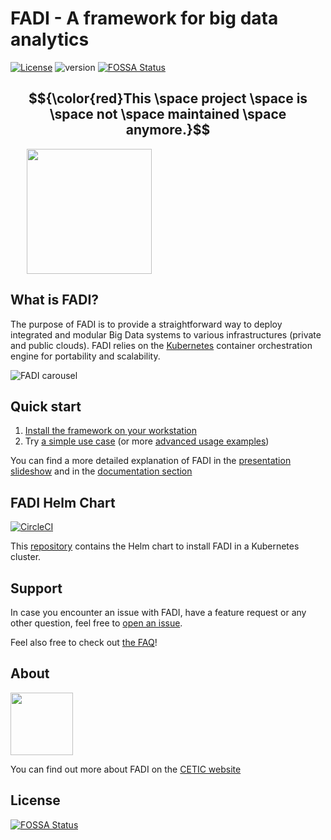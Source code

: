 # FADI - A framework for big data analytics
[![License](https://img.shields.io/badge/License-Apache%202.0-blue.svg)](https://opensource.org/licenses/Apache-2.0) ![version](https://img.shields.io/github/tag/cetic/fadi.svg?label=release) 
[![FOSSA Status](https://app.fossa.io/api/projects/git%2Bgithub.com%2Fcetic%2Ffadi.svg?type=shield)](https://app.fossa.io/projects/git%2Bgithub.com%2Fcetic%2Ffadi?ref=badge_shield)

## $${\color{red}This \space project \space is \space not \space maintained \space anymore.}$$

<p align="center" style="width: 50%; height: 200px;">
  <a href="https://fadi.cetic.be"><img src="doc/images/logo.png" height="200"/></a>
</p>
 
## What is FADI?

The purpose of FADI is to provide a straightforward way to deploy integrated and modular Big Data systems to various infrastructures (private and public clouds). FADI relies on the [Kubernetes](https://kubernetes.io/) container orchestration engine for portability and scalability.

![FADI carousel](doc/images/carousel/carousel.gif)

## Quick start

1. [Install the framework on your workstation](INSTALL.md)
2. Try [a simple use case](USERGUIDE.md) (or more [advanced usage examples](examples/README.md))

You can find a more detailed explanation of FADI in the [presentation slideshow](https://fadi.presentations.cetic.be) and in the [documentation section](doc/README.md)

## FADI Helm Chart

[![CircleCI](https://circleci.com/gh/cetic/helm-fadi.svg?style=svg)](https://circleci.com/gh/cetic/helm-fadi/tree/master)

This [repository](https://github.com/cetic/helm-fadi) contains the Helm chart to install FADI in a Kubernetes cluster.

## Support

In case you encounter an issue with FADI, have a feature request or any other question, feel free to [open an issue](https://github.com/cetic/fadi/issues/new/choose).

Feel also free to check out [the FAQ](FAQ.md)!

## About

<a href="https://cetic.be/FADI"><img src="doc/images/logos/cetic.png" height="100"/></a>

You can find out more about FADI on the [CETIC website](https://cetic.be/FADI)

## License
[![FOSSA Status](https://app.fossa.io/api/projects/git%2Bgithub.com%2Fcetic%2Ffadi.svg?type=large)](https://app.fossa.io/projects/git%2Bgithub.com%2Fcetic%2Ffadi?ref=badge_large)

